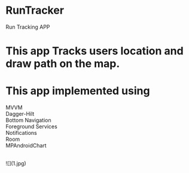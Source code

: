 # RunTracker
Run Tracking APP
# This app Tracks users location and draw path on the map.
# This app implemented using
MVVM<br />
Dagger-Hilt<br />
Bottom Navigation<br />
Foreground Services<br />
Notifications<br />
Room<br />
MPAndroidChart<br />

<br/>
![](1.jpg)
